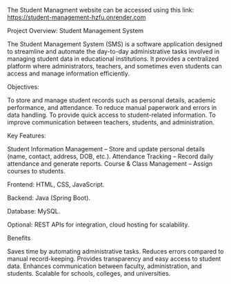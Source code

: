 The Student Managment website can be accessed using this link:
https://student-management-hzfu.onrender.com

Project Overview: Student Management System

The Student Management System (SMS) is a software application designed to streamline and automate the day-to-day administrative tasks involved in managing student data in educational institutions. It provides a centralized platform where administrators, teachers, and sometimes even students can access and manage information efficiently.

Objectives:

To store and manage student records such as personal details, academic performance, and attendance.
To reduce manual paperwork and errors in data handling.
To provide quick access to student-related information.
To improve communication between teachers, students, and administration.

Key Features:

Student Information Management – Store and update personal details (name, contact, address, DOB, etc.).
Attendance Tracking – Record daily attendance and generate reports.
Course & Class Management – Assign courses to students.

Frontend: HTML, CSS, JavaScript.

Backend: Java (Spring Boot).

Database: MySQL.

Optional: REST APIs for integration, cloud hosting for scalability.

Benefits

Saves time by automating administrative tasks.
Reduces errors compared to manual record-keeping.
Provides transparency and easy access to student data.
Enhances communication between faculty, administration, and students.
Scalable for schools, colleges, and universities.
